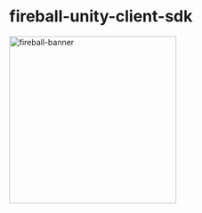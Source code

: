 # fireball-unity-client-sdk

<img width="300" alt="fireball-banner" src="https://github.com/kauinc/fireball-unity-client-sdk/assets/6105055/4cd91841-a870-473a-983c-8f408ee4386c">
